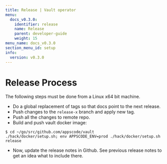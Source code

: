 ```yaml
---
title: Release | Vault operator
menu:
  docs_v0.3.0:
    identifier: release
    name: Release
    parent: developer-guide
    weight: 15
menu_name: docs_v0.3.0
section_menu_id: setup
info:
  version: v0.3.0
---
```


# Release Process

The following steps must be done from a Linux x64 bit machine.

- Do a global replacement of tags so that docs point to the next release.
- Push changes to the `release-x` branch and apply new tag.
- Push all the changes to remote repo.
- Build and push vault docker image:
```console
$ cd ~/go/src/github.com/appscode/vault
./hack/docker/setup.sh; env APPSCODE_ENV=prod ./hack/docker/setup.sh release
```

- Now, update the release notes in Github. See previous release notes to get an idea what to include there.
